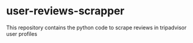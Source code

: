 # user-reviews-scrapper
This repository contains the python code to scrape reviews in tripadvisor user profiles
